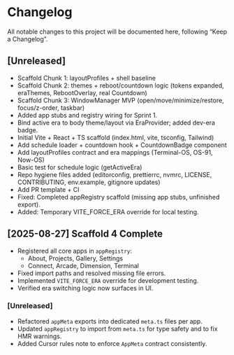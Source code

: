 # Changelog
All notable changes to this project will be documented here, following “Keep a Changelog”.

## [Unreleased]
- Scaffold Chunk 1: layoutProfiles + shell baseline
- Scaffold Chunk 2: themes + reboot/countdown logic (tokens expanded, eraThemes, RebootOverlay, real Countdown)
- Scaffold Chunk 3: WindowManager MVP (open/move/minimize/restore, focus/z-order, taskbar)
- Added app stubs and registry wiring for Sprint 1.
- Bind active era to body theme/layout via EraProvider; added dev-era badge.
- Initial Vite + React + TS scaffold (index.html, vite, tsconfig, Tailwind)
- Add schedule loader + countdown hook + CountdownBadge component
- Add layoutProfiles contract and era mappings (Terminal-OS, OS-91, Now-OS)
- Basic test for schedule logic (getActiveEra)
- Repo hygiene files added (editorconfig, prettierrc, nvmrc, LICENSE, CONTRIBUTING, env.example, gitignore updates)
- Add PR template + CI
- Fixed: Completed appRegistry scaffold (missing app stubs, unfinished export).
- Added: Temporary VITE_FORCE_ERA override for local testing.

## [2025-08-27] Scaffold 4 Complete
- Registered all core apps in `appRegistry`:
  - About, Projects, Gallery, Settings
  - Connect, Arcade, Dimension, Terminal
- Fixed import paths and resolved missing file errors.
- Implemented `VITE_FORCE_ERA` override for development testing.
- Verified era switching logic now surfaces in UI.
### [Unreleased]

- Refactored `appMeta` exports into dedicated `meta.ts` files per app.  
- Updated `appRegistry` to import from `meta.ts` for type safety and to fix HMR warnings.  
- Added Cursor rules note to enforce `AppMeta` contract consistently.